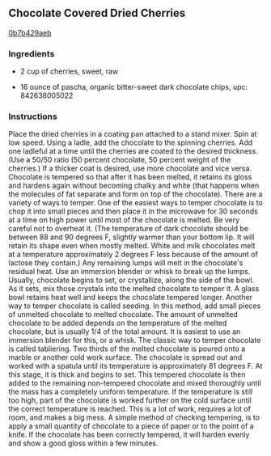 ## Chocolate Covered Dried Cherries

[0b7b429aeb](http://www.foodnetwork.com/recipes/chocolate-covered-dried-cherries-recipe.html)

### Ingredients

 - 2 cup of cherries, sweet, raw

 - 16 ounce of pascha, organic bitter-sweet dark chocolate chips, upc: 842638005022

### Instructions

Place the dried cherries in a coating pan attached to a stand mixer. Spin at low speed. Using a ladle, add the chocolate to the spinning cherries. Add one ladleful at a time until the cherries are coated to the desired thickness. (Use a 50/50 ratio (50 percent chocolate, 50 percent weight of the cherries.) If a thicker coat is desired, use more chocolate and vice versa. Chocolate is tempered so that after it has been melted, it retains its gloss and hardens again without becoming chalky and white (that happens when the molecules of fat separate and form on top of the chocolate). There are a variety of ways to temper. One of the easiest ways to temper chocolate is to chop it into small pieces and then place it in the microwave for 30 seconds at a time on high power until most of the chocolate is melted. Be very careful not to overheat it. (The temperature of dark chocolate should be between 88 and 90 degrees F, slightly warmer than your bottom lip. It will retain its shape even when mostly melted. White and milk chocolates melt at a temperature approximately 2 degrees F less because of the amount of lactose they contain.) Any remaining lumps will melt in the chocolate's residual heat. Use an immersion blender or whisk to break up the lumps. Usually, chocolate begins to set, or crystallize, along the side of the bowl. As it sets, mix those crystals into the melted chocolate to temper it. A glass bowl retains heat well and keeps the chocolate tempered longer. Another way to temper chocolate is called seeding. In this method, add small pieces of unmelted chocolate to melted chocolate. The amount of unmelted chocolate to be added depends on the temperature of the melted chocolate, but is usually 1/4 of the total amount. It is easiest to use an immersion blender for this, or a whisk. The classic way to temper chocolate is called tabliering. Two thirds of the melted chocolate is poured onto a marble or another cold work surface. The chocolate is spread out and worked with a spatula until its temperature is approximately 81 degrees F. At this stage, it is thick and begins to set. This tempered chocolate is then added to the remaining non-tempered chocolate and mixed thoroughly until the mass has a completely uniform temperature. If the temperature is still too high, part of the chocolate is worked further on the cold surface until the correct temperature is reached. This is a lot of work, requires a lot of room, and makes a big mess. A simple method of checking tempering, is to apply a small quantity of chocolate to a piece of paper or to the point of a knife. If the chocolate has been correctly tempered, it will harden evenly and show a good gloss within a few minutes.